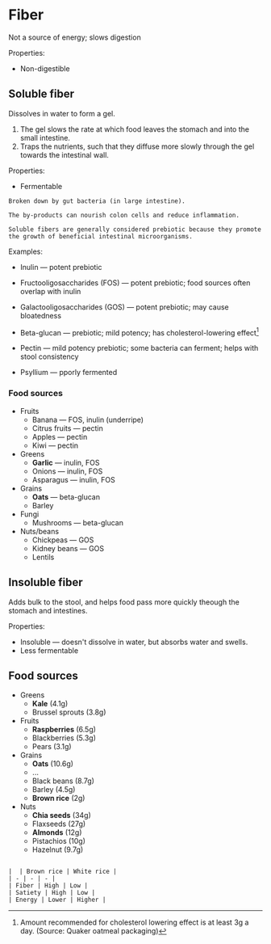 # Fiber

Not a source of energy; slows digestion

Properties:
* Non-digestible

## Soluble fiber
Dissolves in water to form a gel.
1. The gel slows the rate at which food leaves the stomach and into the small intestine.
2. Traps the nutrients, such that they diffuse more slowly through the gel towards the intestinal wall.

Properties:
* Fermentable

~~~admonish tip title="Fermentable"
Broken down by gut bacteria (in large intestine).

The by-products can nourish colon cells and reduce inflammation.
~~~

~~~admonish tip title="Prebiotic"
Soluble fibers are generally considered prebiotic because they promote the growth of beneficial intestinal microorganisms.
~~~

Examples:

* Inulin — potent prebiotic

* Fructooligosaccharides (FOS) — potent prebiotic; food sources often overlap with inulin
 
* Galactooligosaccharides (GOS) — potent prebiotic; may cause bloatedness

* Beta-glucan — prebiotic; mild potency; has cholesterol-lowering effect[^quaker]

* Pectin — mild potency prebiotic; some bacteria can ferment; helps with stool consistency

* Psyllium — pporly fermented

### Food sources

* Fruits
  * Banana — FOS, inulin (underripe)
  * Citrus fruits — pectin
  * Apples — pectin
  * Kiwi — pectin
* Greens
  * **Garlic** — inulin, FOS
  * Onions — inulin, FOS
  * Asparagus — inulin, FOS
* Grains
  * **Oats** — beta-glucan
  * Barley
* Fungi
  * Mushrooms — beta-glucan
* Nuts/beans
  * Chickpeas — GOS
  * Kidney beans — GOS
  * Lentils

## Insoluble fiber

Adds bulk to the stool, and helps food pass more quickly theough the stomach and intestines. 

Properties:
* Insoluble — doesn't dissolve in water, but absorbs water and swells. 
* Less fermentable

## Food sources

* Greens
  * **Kale** (4.1g)
  * Brussel sprouts (3.8g)
* Fruits
  * **Raspberries** (6.5g)
  * Blackberries (5.3g)
  * Pears (3.1g)
* Grains
  * **Oats** (10.6g)
  * ...
  * Black beans (8.7g)
  * Barley (4.5g)
  * **Brown rice** (2g)
* Nuts
  * **Chia seeds** (34g)
  * Flaxseeds (27g)
  * **Almonds** (12g)
  * Pistachios (10g)
  * Hazelnut (9.7g)


~~~admonish question="Brown rice cs. white rice"

|  | Brown rice | White rice | 
| - | - | - |
| Fiber | High | Low |
| Satiety | High | Low |
| Energy | Lower | Higher |
~~~

[^quaker]: Amount recommended for cholesterol lowering effect is at least 3g a day. (Source: Quaker oatmeal packaging)

